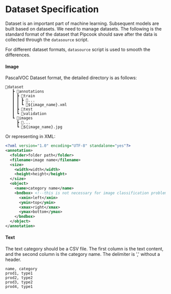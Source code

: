 # Dataset Specification

Dataset is an important part of machine learning. Subsequent models are built based on datasets. We need to manage datasets. The following is the standard format of the dataset that Pipcook should save after the data is collected through the `datasource` script.

For different dataset formats, `datasource` script is used to smooth the differences.

#### Image

PascalVOC Dataset format, the detailed directory is as follows:

```
📂dataset
   ┣ 📂annotations
   ┃ ┣ 📂train
   ┃ ┃ ┣ 📜...
   ┃ ┃ ┗ 📜${image_name}.xml
   ┃ ┣ 📂test
   ┃ ┗ 📂validation
   ┗ 📂images
     ┣ 📜...
     ┗ 📜${image_name}.jpg
```

Or representing in XML:

```xml
<?xml version="1.0" encoding="UTF-8" standalone="yes"?>
<annotation>
  <folder>folder path</folder>
  <filename>image name</filename>
  <size>
    <width>width</width>
    <height>height</height>
  </size>
  <object>
    <name>category name</name>
    <bndbox> <!--this is not necessary for image classification problem-->
      <xmin>left</xmin>
      <ymin>top</ymin>
      <xmax>right</xmax>
      <ymax>bottom</ymax>
    </bndbox>
  </object>
</annotation>
```

#### Text

The text category should be a CSV file. The first column is the text content, and the second column is the category name. The delimiter is ',' without a header.

```csv
name, category
prod1, type1
prod2, type2
prod3, type2
prod4, type1
```
